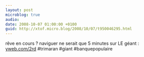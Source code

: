```yaml
---
layout: post
microblog: true
audio: 
date: 2008-10-07 01:00:00 +0100
guid: http://xtof.micro.blog/2008/10/07/t950046295.html
---
```

rêve en cours ? naviguer ne serait que 5 minutes sur LE géant : [yweb.com/2rd](http://yweb.com/2rd) #trimaran #giant #banquepopulaire
